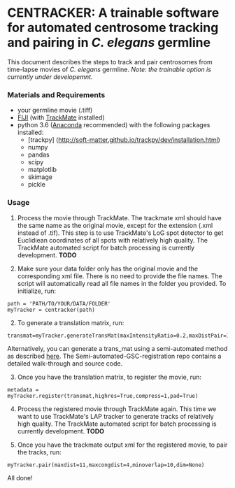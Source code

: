 # CENTRACKER: A trainable software for automated centrosome tracking and pairing in *C. elegans* germline
This document describes the steps to track and pair centrosomes from time-lapse movies of *C. elegans* germline. *Note: the trainable option is currently under developemnt.*

### Materials and Requirements
- your germline movie (.tiff)
- [FIJI](https://imagej.net/Fiji) (with [TrackMate](https://imagej.net/TrackMate) installed)
- python 3.6 ([Anaconda](https://www.anaconda.com/) recommended) with the following packages installed: 
  - [trackpy] (http://soft-matter.github.io/trackpy/dev/installation.html)
  - numpy
  - pandas
  - scipy
  - matplotlib
  - skimage
  - pickle

### Usage

1. Process the movie through TrackMate. The trackmate xml should have the same name as the original movie, except for the extension (.xml instead of .tif). This step is to use TrackMate's LoG spot detector to get Euclidiean coordinates of all spots with relatively high quality. The TrackMate automated script for batch processing is currently development. **TODO**

2. Make sure your data folder only has the original movie and the corresponding xml file. There is no need to provide the file names. The script will automatically read all file names in the folder you provided. To initialize, run:
```
path = 'PATH/TO/YOUR/DATA/FOLDER'
myTracker = centracker(path)
```

2. To generate a translation matrix, run:
```
transmat=myTracker.generateTransMat(maxIntensityRatio=0.2,maxDistPair=11,maxDistPairCenter=11,method='Mean',searchRange=2.0)
```
Alternatively, you can generate a trans_mat using a semi-automated method as described [here](https://github.com/gerhold-lab/Semi-automated-GSC-registration/). The Semi-automated-GSC-registration repo contains a detailed walk-through and source code.

3. Once you have the translation matrix, to register the movie, run:
```
metadata = myTracker.register(transmat,highres=True,compress=1,pad=True)
```
4. Process the registered movie through TrackMate again. This time we want to use TrackMate's LAP tracker to generate tracks of relatively high quality. The TrackMate automated script for batch processing is currently development. **TODO**

5. Once you have the trackmate output xml for the registered movie, to pair the tracks, run:
```
myTracker.pair(maxdist=11,maxcongdist=4,minoverlap=10,dim=None)
```
All done!
